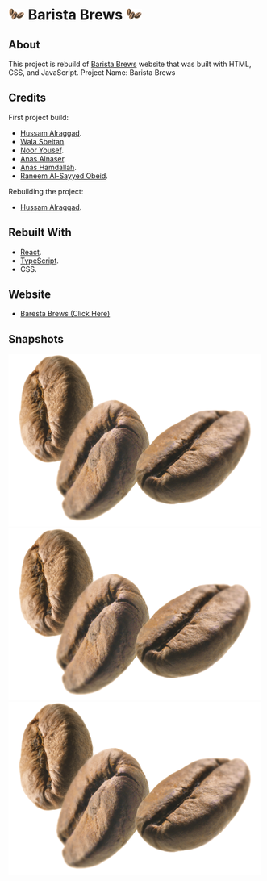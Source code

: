 # <img src = "src\assets\beans33.png" alt ="Home Page" width = "32"> Barista Brews <img src = "src\assets\beans33.png" alt ="Home Page" width = "32">

## About

This project is rebuild of [Barista Brews](https://github.com/Design-Test-Fusion/Barista-Brews) website that was built with HTML, CSS, and JavaScript.
Project Name: Barista Brews

## Credits

First project build:

- [Hussam Alraggad](https://github.com/EngHussam23).
- [Wala Sbeitan](https://github.com/walaasb).
- [Noor Yousef](https://github.com/nooryousef).
- [Anas Alnaser](https://github.com/Anasalnasr).
- [Anas Hamdallah](https://github.com/anashamdallah).
- [Raneem Al-Sayyed Obeid](https://github.com/raneemalsayyed).

Rebuilding the project:

- [Hussam Alraggad](https://github.com/EngHussam23).

## Rebuilt With

- [React](https://react.dev/learn).
- [TypeScript](https://www.typescriptlang.org/).
- CSS.

## Website

- [Baresta Brews (Click Here)](https://design-test-fusion.github.io/Barista-Brews/)

## Snapshots

<img src = "src\assets\beans33.png" alt ="Home Page" width = "500">

<img src = "src\assets\beans33.png" alt ="Drink Details Page" width = "500">

<img src = "src\assets\beans33.png" alt ="add a drink page" width = "500">
